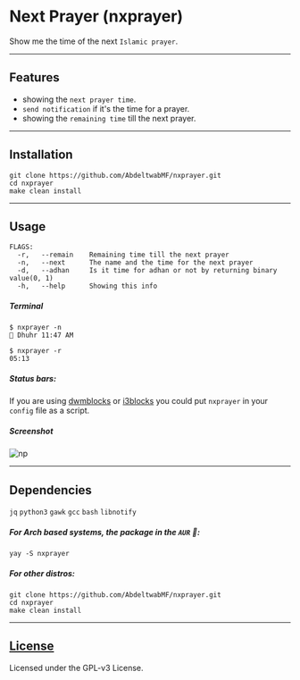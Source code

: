 # Next Prayer (nxprayer)

Show me the time of the next `Islamic prayer`.

---

## Features
- showing the `next prayer time`.
- `send notification` if it's the time for a prayer.
- showing the `remaining time` till the next prayer.

---

## Installation

```
git clone https://github.com/AbdeltwabMF/nxprayer.git
cd nxprayer
make clean install
```

---

## Usage

```
FLAGS:
  -r,	--remain	Remaining time till the next prayer
  -n,	--next		The name and the time for the next prayer
  -d,	--adhan		Is it time for adhan or not by returning binary value(0, 1)
  -h,	--help		Showing this info
```

##### Terminal

```
$ nxprayer -n
🕌 Dhuhr 11:47 AM

$ nxprayer -r
05:13
```


##### Status bars:
If you are using [dwmblocks](https://github.com/torrinfail/dwmblocks) or [i3blocks](https://github.com/vivien/i3blocks) you could put `nxprayer` in your `config` file as a script.


##### Screenshot

![np](np.png)

---

## Dependencies

`jq` `python3` `gawk` `gcc` `bash` `libnotify`


##### For Arch based systems, the package in the `AUR` 🥰:

```
yay -S nxprayer
```

##### For other distros:

```
git clone https://github.com/AbdeltwabMF/nxprayer.git
cd nxprayer
make clean install
```

---

## [License](LICENSE)

Licensed under the GPL-v3 License.
